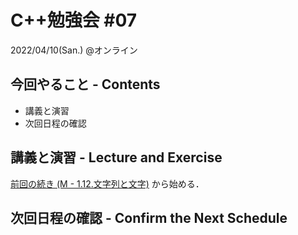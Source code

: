 # C++勉強会 #07

2022/04/10(San.) @オンライン

## 今回やること - Contents

- 講義と演習
- 次回日程の確認

## 講義と演習 - Lecture and Exercise

[前回の続き (M - 1.12.文字列と文字)](https://atcoder.jp/contests/apg4b/tasks/APG4b_m) から始める．

## 次回日程の確認 - Confirm the Next Schedule
